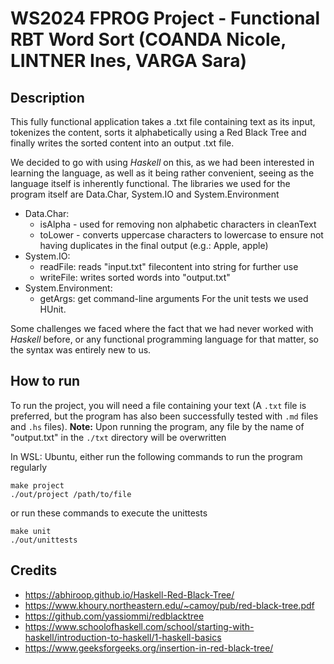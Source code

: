 # WS2024 FPROG Project - Functional RBT Word Sort (COANDA Nicole, LINTNER Ines, VARGA Sara)
## Description
This fully functional application takes a .txt file containing text as its input, tokenizes the content, sorts it alphabetically using a Red Black Tree and finally writes the sorted content into an output .txt file.

We decided to go with using *Haskell* on this, as we had been interested in learning the language, as well as it being rather convenient, seeing as the language itself is inherently functional.
The libraries we used for the program itself are Data.Char, System.IO and System.Environment
- Data.Char:
    - isAlpha - used for removing non alphabetic characters in cleanText
    - toLower - converts uppercase characters to lowercase to ensure not having duplicates in the final output (e.g.: Apple, apple)
- System.IO:
    - readFile: reads "input.txt" filecontent into string for further use
    - writeFile: writes sorted words into "output.txt"
- System.Environment:
    - getArgs: get command-line arguments
For the unit tests we used HUnit.

Some challenges we faced where the fact that we had never worked with *Haskell* before, or any functional programming language for that matter, so the syntax was entirely new to us.

## How to run
To run the project, you will need a file containing your text (A ``.txt`` file is preferred, but the program has also been successfully tested with ``.md`` files and ``.hs`` files).
**Note:** Upon running the program, any file by the name of "output.txt" in the ``./txt`` directory will be overwritten

In WSL: Ubuntu, either run the following commands to run the program regularly
```
make project
./out/project /path/to/file
```
or run these commands to execute the unittests
```
make unit
./out/unittests
```

## Credits
- https://abhiroop.github.io/Haskell-Red-Black-Tree/
- https://www.khoury.northeastern.edu/~camoy/pub/red-black-tree.pdf
- https://github.com/yassiommi/redblacktree
- https://www.schoolofhaskell.com/school/starting-with-haskell/introduction-to-haskell/1-haskell-basics
- https://www.geeksforgeeks.org/insertion-in-red-black-tree/